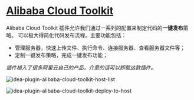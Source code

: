 # [Alibaba Cloud Toolkit](https://plugins.jetbrains.com/plugin/11386-alibaba-cloud-toolkit)

Alibaba Cloud Toolkit 插件允许我们通过一系列的配置来制定代码的**一键发布**策略。
可以极大得简化代码发布流程。主要功能包括：

- 管理服务器，快速上传文件、执行命令、连接服务器、查看服务器文件等；
- 定制一键发布策略，完成一键发布功能；

*插件植入了很多阿里云自己的产品，介意的话可以卸载这款插件。*

![idea-plugin-alibaba-cloud-toolkit-host-list](https://picgo-daily.oss-cn-guangzhou.aliyuncs.com/picgo-daily/2023/1d993fd3a7d368aa9728a51bf7e845de.png)

![idea-plugin-alibaba-cloud-toolkit-deploy-to-host](https://picgo-daily.oss-cn-guangzhou.aliyuncs.com/picgo-daily/2023/4ef58d55dae740e55f7cc60801bd4217.png)
